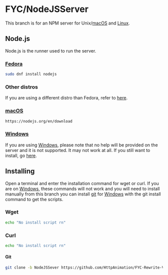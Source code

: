# FYC/NodeJSServer

This branch is for an NPM server for Unix/[macOS](https://www.apple.com/macos) and [Linux](https://github.com/torvalds/linux).

## Node.js
Node.js is the runner used to run the server.

### [Fedora](https://fedoraproject.org/)

```bash
sudo dnf install nodejs
```

### Other distros
If you are using a different distro than Fedora, refer to [here](https://nodejs.org/en/download).

### [macOS](https://www.apple.com/macos)

```bash
https://nodejs.org/en/download
```

### [Windows](https://www.microsoft.com/en-us/windows?r=1s)
If you are using [Windows](https://www.microsoft.com/en-us/windows?r=1s), please note that no help will be provided on the server and it is not supported. It may not work at all. If you still want to install, go [here](https://nodejs.org/en/download).

## Installing
Open a terminal and enter the installation command for wget or curl. If you are on [Windows](https://www.microsoft.com/en-us/windows?r=1s), these commands will not work and you will need to install manually from this branch you can install [git](https://gitforwindows.org/) for [Windows](https://www.microsoft.com/en-us/windows?r=1s) with the git install command to get the scripts.

### Wget
```bash
echo "No install script rn"
```

### Curl
```bash
echo "No install script rn"
```

#### Git
```bash
git clone -b NodeJSSever https://github.com/HttpAnimation/FYC-Rewrite-V2.git
```